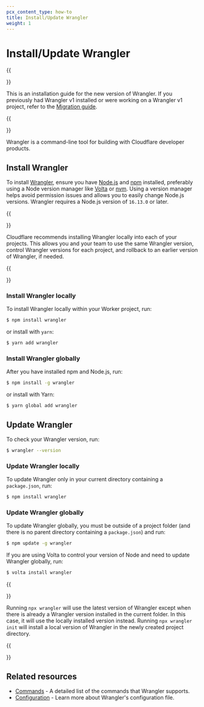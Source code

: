 ```yaml
---
pcx_content_type: how-to
title: Install/Update Wrangler
weight: 1
---
```


# Install/Update Wrangler

{{<Aside type="note">}}

This is an installation guide for the new version of Wrangler. If you previously had Wrangler v1 installed or were working on a Wrangler v1 project, refer to the [Migration guide](/workers/wrangler-legacy/migration/).

{{</Aside>}}

Wrangler is a command-line tool for building with Cloudflare developer products.

## Install Wrangler

To install [Wrangler](https://github.com/cloudflare/workers-sdk/tree/main/packages/wrangler), ensure you have [Node.js](https://nodejs.org/en/) and [npm](https://docs.npmjs.com/getting-started) installed, preferably using a Node version manager like [Volta](https://volta.sh/) or [nvm](https://github.com/nvm-sh/nvm). Using a version manager helps avoid permission issues and allows you to easily change Node.js versions. Wrangler requires a Node.js version of `16.13.0` or later.

{{<Aside type="warning" header="Install Wrangler locally">}}

Cloudflare recommends installing Wrangler locally into each of your projects. This allows you and your team to use the same Wrangler version, control Wrangler versions for each project, and rollback to an earlier version of Wrangler, if needed.

{{</Aside>}}

### Install Wrangler locally

To install Wrangler locally within your Worker project, run:

```sh
$ npm install wrangler
```

or install with `yarn`:

```sh
$ yarn add wrangler
```

### Install Wrangler globally

After you have installed npm and Node.js, run:

```sh
$ npm install -g wrangler
```

or install with Yarn:

```sh
$ yarn global add wrangler
```

## Update Wrangler

To check your Wrangler version, run:

```sh
$ wrangler --version
```

### Update Wrangler locally

To update Wrangler only in your current directory containing a `package.json`, run:

```sh
$ npm install wrangler
```

### Update Wrangler globally

To update Wrangler globally, you must be outside of a project folder (and there is no parent directory containing a `package.json`) and run:

```sh
$ npm update -g wrangler
```

If you are using Volta to control your version of Node and need to update Wrangler globally, run:

```sh
$ volta install wrangler
```

{{<Aside type="warning" header="`npx wrangler init`">}}

Running `npx wrangler` will use the latest version of Wrangler except when there is already a Wrangler version installed in the current folder. In this case, it will use the locally installed version instead. Running `npx wrangler init` will install a local version of Wrangler in the newly created project directory.

{{</Aside>}}

## Related resources

* [Commands](/workers/wrangler/commands/) - A detailed list of the commands that Wrangler supports. 
* [Configuration](/workers/wrangler/configuration/) - Learn more about Wrangler's configuration file.
